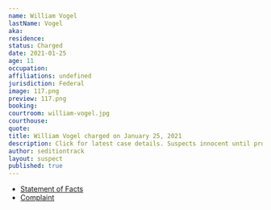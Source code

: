 ```yaml
---
name: William Vogel
lastName: Vogel
aka: 
residence: 
status: Charged
date: 2021-01-25
age: 11
occupation: 
affiliations: undefined
jurisdiction: Federal
image: 117.png
preview: 117.png
booking: 
courtroom: william-vogel.jpg
courthouse: 
quote: 
title: William Vogel charged on January 25, 2021
description: Click for latest case details. Suspects innocent until proven guilty.
author: seditiontrack
layout: suspect
published: true
---
```

- [Statement of Facts](https://assets.documentcloud.org/documents/20463469/williamvogel.pdf)
- [Complaint](https://www.justice.gov/opa/page/file/1360591/download)
